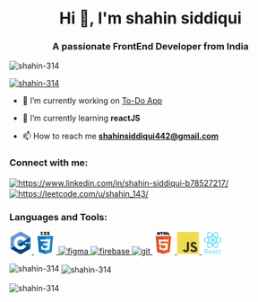 <h1 align="center">Hi 👋, I'm shahin siddiqui</h1>
<h3 align="center">A passionate FrontEnd Developer from India</h3>

<p align="left"> <img src="https://komarev.com/ghpvc/?username=shahin-314&label=Profile%20views&color=0e75b6&style=flat" alt="shahin-314" /> </p>

<p align="left"> <a href="https://github.com/ryo-ma/github-profile-trophy"><img src="https://github-profile-trophy.vercel.app/?username=shahin-314" alt="shahin-314" /></a> </p>

- 🔭 I’m currently working on [To-Do App](https://todo-6ooxtshn4-shahins-projects-430e94f7.vercel.app/)

- 🌱 I’m currently learning **reactJS**

- 📫 How to reach me **shahinsiddiqui442@gmail.com**

<h3 align="left">Connect with me:</h3>
<p align="left">
<a href="https://linkedin.com/in/https://www.linkedin.com/in/shahin-siddiqui-b78527217/" target="blank"><img align="center" src="https://raw.githubusercontent.com/rahuldkjain/github-profile-readme-generator/master/src/images/icons/Social/linked-in-alt.svg" alt="https://www.linkedin.com/in/shahin-siddiqui-b78527217/" height="30" width="40" /></a>
<a href="https://www.leetcode.com/https://leetcode.com/u/shahin_143/" target="blank"><img align="center" src="https://raw.githubusercontent.com/rahuldkjain/github-profile-readme-generator/master/src/images/icons/Social/leet-code.svg" alt="https://leetcode.com/u/shahin_143/" height="30" width="40" /></a>
</p>

<h3 align="left">Languages and Tools:</h3>
<p align="left"> <a href="https://www.w3schools.com/cpp/" target="_blank" rel="noreferrer"> <img src="https://raw.githubusercontent.com/devicons/devicon/master/icons/cplusplus/cplusplus-original.svg" alt="cplusplus" width="40" height="40"/> </a> <a href="https://www.w3schools.com/css/" target="_blank" rel="noreferrer"> <img src="https://raw.githubusercontent.com/devicons/devicon/master/icons/css3/css3-original-wordmark.svg" alt="css3" width="40" height="40"/> </a> <a href="https://www.figma.com/" target="_blank" rel="noreferrer"> <img src="https://www.vectorlogo.zone/logos/figma/figma-icon.svg" alt="figma" width="40" height="40"/> </a> <a href="https://firebase.google.com/" target="_blank" rel="noreferrer"> <img src="https://www.vectorlogo.zone/logos/firebase/firebase-icon.svg" alt="firebase" width="40" height="40"/> </a> <a href="https://git-scm.com/" target="_blank" rel="noreferrer"> <img src="https://www.vectorlogo.zone/logos/git-scm/git-scm-icon.svg" alt="git" width="40" height="40"/> </a> <a href="https://www.w3.org/html/" target="_blank" rel="noreferrer"> <img src="https://raw.githubusercontent.com/devicons/devicon/master/icons/html5/html5-original-wordmark.svg" alt="html5" width="40" height="40"/> </a> <a href="https://developer.mozilla.org/en-US/docs/Web/JavaScript" target="_blank" rel="noreferrer"> <img src="https://raw.githubusercontent.com/devicons/devicon/master/icons/javascript/javascript-original.svg" alt="javascript" width="40" height="40"/> </a> <a href="https://reactjs.org/" target="_blank" rel="noreferrer"> <img src="https://raw.githubusercontent.com/devicons/devicon/master/icons/react/react-original-wordmark.svg" alt="react" width="40" height="40"/> </a> </p>

<p><img align="left" src="https://github-readme-stats.vercel.app/api/top-langs?username=shahin-314&show_icons=true&locale=en&layout=compact" alt="shahin-314" /></p>

<p>&nbsp;<img align="center" src="https://github-readme-stats.vercel.app/api?username=shahin-314&show_icons=true&locale=en" alt="shahin-314" /></p>

<p><img align="center" src="https://github-readme-streak-stats.herokuapp.com/?user=shahin-314&" alt="shahin-314" /></p>
